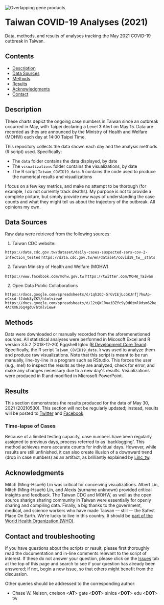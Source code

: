 <img src="https://github.com/chasewnelson/SARS-CoV-2-ORF3d/blob/master/images/cover_image.png?raw=true" title="Overlapping gene products" alt="Overlapping gene products" align="left" size="small">

# Taiwan COVID-19 Analyses (2021)
Data, methods, and results of analyses tracking the May 2021 COVID-19 outbreak in Taiwan.


## <a name="contents"></a>Contents

* [Description](#description)
* [Data Sources](#data-sources)
* [Methods](#methods)
* [Results](#results)
* [Acknowledgments](#acknowledgments)
* [Contact](#contact)


## <a name="description"></a>Description

These charts depict the ongoing case numbers in Taiwan since an outbreak occurred in May, with Taipei declaring a Level 3 Alert on May 15. Data are recorded as they are announced by the Ministry of Health and Welfare (MOHW) each day at 14:00 Taipei Time. 

This repository collects the data shown each day and the analysis methods (R script) used. Specifically:

* The `data` folder contains the data displayed, by date
* The `visualizations` folder contains the visualizations, by date
* The R script `Taiwan_COVID19_data.R` contains the code used to produce the numerical results and visualizations

I focus on a few key metrics, and make no attempt to be thorough (for example, I do not currently track deaths). My purpose is not to provide a complete picture, but simply provide new ways of understanding the case counts and what they might tell us about the trajectory of the outbreak. All opinions my own.


## <a name="data-sources"></a>Data Sources

Raw data were retrieved from the following sources:

1. Taiwan CDC website: 

`https://data.cdc.gov.tw/dataset/daily-cases-suspected-sars-cov-2-infection_tested`
`https://data.cdc.gov.tw/en/dataset/covid19_tw__stats`

2. Taiwan Ministry of Health and Welfare (MOHW)

`https://www.facebook.com/mohw.gov.tw`
`https://twitter.com/MOHW_Taiwan`

2. Open Data Public Collaborations

`https://docs.google.com/spreadsheets/d/1qh20J-5rGVIEjLcGKJnfj7huAp-nCxsd-fJdmh3yZKY/htmlview#`
`https://docs.google.com/spreadsheets/d/12tQKCRuaiBZfc9yDd6tmlOdsm62ke_4AcKmNJ6q4gdU/htmlview#`


## <a name="methods"></a>Methods

Data were downloaded or manually recorded from the aforemenetioned sources. All statistical analyses were performed in Micosoft Excel and R version 3.5.2 (2018-12-20) Eggshell Igloo (<a target="_blank" href="https://www.R-project.org/">R Development Core Team</a>). Specifically, the R script `Taiwan_COVID19_data.R` was used to analyze them and produce raw visualizations. Note that this script is meant to be run manually, line-by-line in a program such as RStudio. This forces the user (e.g., me!) to inspect the results as they are analyzed, check for error, and make any changes necessary due to a new day's results. Visualizations were produced in R and modified in Microsoft PowerPoint.

## <a name="results"></a>Results

This section demonstrates the results produced for the data of May 30, 2021 (20210530). This section will not be regularly updated; instead, results will be posted to <a target="_blank" href="https://twitter.com/chasewnelson">Twitter</a> and <a target="_blank" href="https://www.facebook.com/chasewnelson">Facebook</a>. 

### Time-lapse of Cases

Because of a limited testing capacity, case numbers have been regularly assigned to previous days, process referred to as 'backlogging'. This method achieves more accurate counts for individual days. However, while results are still unfinished, it can also create illusion of a downward trend (drop in case numbers) as an artifact, as brilliantly explained by [Linc_tw](https://twitter.com/Linc_tw/status/1397207338059276297).


## <a name="acknowledgments"></a>Acknowledgments

Mitch (Ming-Hsueh) Lin was critical for conceiving visualizations. Albert Lin, Mitch (Ming-Hsueh) Lin, and Alexis (surname unknown) provided critical insights and feedback. The Taiwan CDC and MOHW, as well as the open source sharign sharing community in Taiwan were essentially for openly sharing and compiling data. Finally, a big thanks to the government, medical, and science workers who have made Taiwan — still — the Safest Place On Earth. We're lucky to live in this country. It should be <a target="_blank" href="https://www.nature.com/articles/d41586-020-00693-2">part of the World Health Organization (WHO)</a>.


## <a name="contact"></a>Contact and troubleshooting

If you have questions about the scripts or result, please first thoroughly read the documentation and in-line comments relevant to the script of interest. If these do not answer your question, please click on the <a target="_blank" href="https://github.com/chasewnelson/SARS-CoV-2-ORF3d/issues">Issues</a> tab at the top of this page and search to see if your question has already been answered; if not, begin a new issue, so that others might benefit from the discussion.

Other queries should be addressed to the corresponding author: 

*  Chase W. Nelson, cnelson <**AT**> gate <**DOT**> sinica <**DOT**> edu <**DOT**> tw
